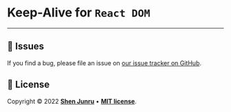 # Keep-Alive for `React DOM`

-----


## 🐛 Issues

If you find a bug, please file an issue on [our issue tracker on GitHub](https://github.com/shenjunru/react-fiber-keep-alive/issues).


## 📄 License

Copyright © 2022 [**Shen Junru**](https://github.com/shenjunru) • [**MIT license**](LICENSE).
